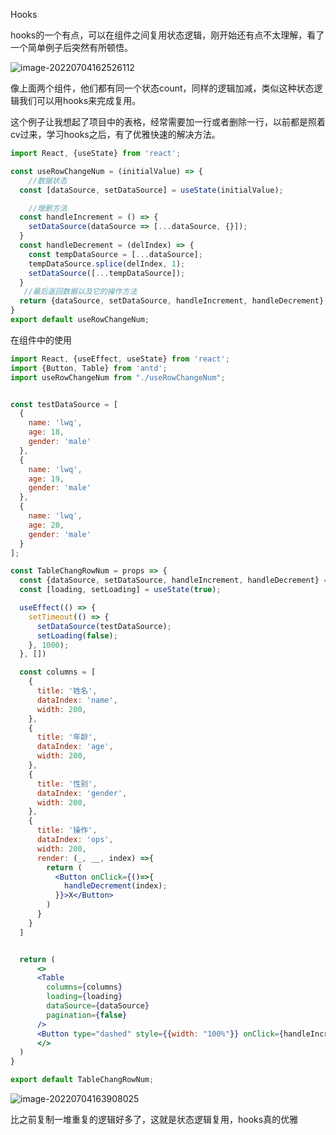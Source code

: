 Hooks

hooks的一个有点，可以在组件之间复用状态逻辑，刚开始还有点不太理解，看了一个简单例子后突然有所顿悟。

![image-20220704162526112](https://lwq-img-1312073911.cos.ap-nanjing.myqcloud.com/img/imgimage-20220704162526112.png)

像上面两个组件，他们都有同一个状态count，同样的逻辑加减，类似这种状态逻辑我们可以用hooks来完成复用。

这个例子让我想起了项目中的表格，经常需要加一行或者删除一行，以前都是照着cv过来，学习hooks之后，有了优雅快速的解决方法。

~~~jsx
import React, {useState} from 'react';

const useRowChangeNum = (initialValue) => {
    //数据状态
  const [dataSource, setDataSource] = useState(initialValue);

    //增删方法
  const handleIncrement = () => {
    setDataSource(dataSource => [...dataSource, {}]);
  }
  const handleDecrement = (delIndex) => {
    const tempDataSource = [...dataSource];
    tempDataSource.splice(delIndex, 1);
    setDataSource([...tempDataSource]);
  }
   //最后返回数据以及它的操作方法
  return {dataSource, setDataSource, handleIncrement, handleDecrement};
}
export default useRowChangeNum;

~~~

在组件中的使用

```jsx
import React, {useEffect, useState} from 'react';
import {Button, Table} from 'antd';
import useRowChangeNum from "./useRowChangeNum";


const testDataSource = [
  {
    name: 'lwq',
    age: 18,
    gender: 'male'
  },
  {
    name: 'lwq',
    age: 19,
    gender: 'male'
  },
  {
    name: 'lwq',
    age: 20,
    gender: 'male'
  }
];

const TableChangRowNum = props => {
  const {dataSource, setDataSource, handleIncrement, handleDecrement} = useRowChangeNum([]);
  const [loading, setLoading] = useState(true);

  useEffect(() => {
    setTimeout(() => {
      setDataSource(testDataSource);
      setLoading(false);
    }, 1000);
  }, [])

  const columns = [
    {
      title: '姓名',
      dataIndex: 'name',
      width: 200,
    },
    {
      title: '年龄',
      dataIndex: 'age',
      width: 200,
    },
    {
      title: '性别',
      dataIndex: 'gender',
      width: 200,
    },
    {
      title: '操作',
      dataIndex: 'ops',
      width: 200,
      render: (_, __, index) =>{
        return (
          <Button onClick={()=>{
            handleDecrement(index);
          }}>X</Button>
        )
      }
    }
  ]


  return (
      <>
      <Table
        columns={columns}
        loading={loading}
        dataSource={dataSource}
        pagination={false}
      />
      <Button type="dashed" style={{width: "100%"}} onClick={handleIncrement}>+</Button>
      </>
  )
}

export default TableChangRowNum;
```

![image-20220704163908025](https://lwq-img-1312073911.cos.ap-nanjing.myqcloud.com/img/imgimage-20220704163908025.png)

比之前复制一堆重复的逻辑好多了，这就是状态逻辑复用，hooks真的优雅

